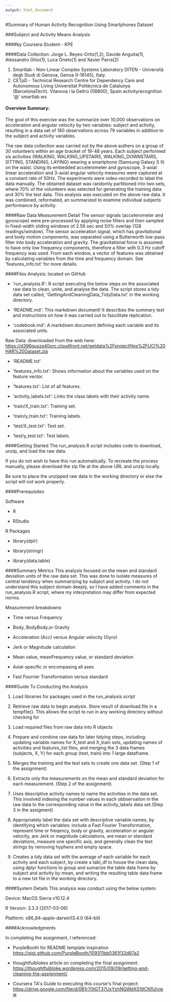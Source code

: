 ```yaml
---
output: html_document
---
```


#Summary of Human Activity Recognition Using Smartphones Dataset

###Subject and Activity Means Analysis


####by Coursera Student - KPE


####Data Collection: 
Jorge L. Reyes-Ortiz(1,2), Davide Anguita(1), Alessandro Ghio(1), Luca Oneto(1) and Xavier Parra(2)

1. Smartlab - Non-Linear Complex Systems Laboratory DITEN - Università degli Studi di Genova, Genoa (I-16145), Italy. 
2. CETpD - Technical Research Centre for Dependency Care and Autonomous Living Universitat Politècnica de Catalunya (BarcelonaTech). Vilanova i la Geltrú (08800), Spain  activityrecognition '@' smartlab.ws

#### Overview Summary:
The goal of this exercise was the summarize over 10,000 observations on acceleration and angular velocity by two variables: subject and activity, resulting in a data set of 180 observations across 79 variables in addition to the subject and activity variables.

The raw data collection was carried out by the above authers on a group of 30 volunteers within an age bracket of 19-48 years. Each subject performed six activities (WALKING, WALKING_UPSTAIRS, WALKING_DOWNSTAIRS, SITTING, STANDING, LAYING) wearing a smartphone (Samsung Galaxy S II) on the waist. Using its embedded accelerometer and gyroscope, 3-axial linear acceleration and 3-axial angular velocity measures were captured at a constant rate of 50Hz. The experiments were video-recorded to label the data manually. The obtained dataset was randomly partitioned into two sets, where 70% of the volunteers was selected for generating the training data and 30% the test data. This analysis was executed on the above raw data. It was combined, reformated, an summarized to examine individual subjects performance by activity.

####Raw Data Measurement Detail
The sensor signals (accelerometer and gyroscope) were pre-processed by applying noise filters and then sampled in fixed-width sliding windows of 2.56 sec and 50% overlap (128 readings/window). The sensor acceleration signal, which has gravitational and body motion components, was separated using a Butterworth low-pass filter into body acceleration and gravity. The gravitational force is assumed to have only low frequency components, therefore a filter with 0.3 Hz cutoff frequency was used. From each window, a vector of features was obtained by calculating variables from the time and frequency domain. See 'features_info.txt' for more details. 

####Files
Analysis: located on GitHub

- 'run_analysis.R': R script executing the below steps on the associated raw data to clean, unite, and analyse the data. The script stores a tidy data set called, 'GettingAndCleaningData_TidyData.txt' in the working directory.

- 'README.md': This markdown document! It describes the summary test and instructions on how it was carried out to fascilitate replication.

- 'codebook.md': A markdown document defining each variable and its associated units. 

Raw Data: downloaded from the web here: https://d396qusza40orc.cloudfront.net/getdata%2Fprojectfiles%2FUCI%20HAR%20Dataset.zip
- 'README.txt'

- 'features_info.txt': Shows information about the variables used on the feature vector.

- 'features.txt': List of all features.

- 'activity_labels.txt': Links the class labels with their activity name.

- 'train/X_train.txt': Training set.

- 'train/y_train.txt': Training labels.

- 'test/X_test.txt': Test set.

- 'test/y_test.txt': Test labels.

####Getting Started
The run_analysis.R script includes code to download, unzip, and load the raw data. 

If you do not wish to have this run automatically. To recreate the process manually, please download the zip file at the above URL and unzip locally.

Be sure to place the unzipped raw data in the working directory or else the script will not work properly.

####Prerequisites

Software

- R

- RStudio

R Packages

- library(dplr)

- library(stringr)

- library(data.table)

####Summary Metrics
This analysis focused on the mean and standard deviation units of the raw data set. This was done to isolate measures of central tendency when summarizing by subject and activity. I do not understand this subject domain deeply, so I have added comments in the run_analysis.R script, where my interpretation may differ from expected norms. 

Measurement breakdowns

- Time versus Frequency

- Body, BodyBody,or Gravity

- Acceleration (Acc) versus Angular velocity (Gyro)

- Jerk or Magnitude calculation

- Mean value, meanFrequency value, or standard deviation

- Axial-specific or encompasing all axes

- Fast Fourrier Transformation versus standard

####Guide To Conducting the Analysis

1. Load libraries for packages used in the run_analysis script

2. Retrieve raw data to begin analysis. Store result of download.file in a tempfile(). This allows the script to run in any working directory without checking for 

3. Load required files from raw data into R objects

4. Prepare and combine raw data for later tidying steps, including: updating variable names for X_test and X_train sets, updating names of activities and features_list files, and merging the 3 data frames (subjects, X, Y) for each group (test, train) into 1 large dataframe.

5. Merges the training and the test sets to create one data set. (Step 1 of the assignment)

6. Extracts only the measurements on the mean and standard deviation for each measurement. (Step 2 of the assignment)

7. Uses descriptive activity names to name the activities in the data set. This involved indexing the number values in each obbservation in the raw data to the corresponding value in the activity_labels data set.(Step 3 in the assigment)

8. Appropriately label the data set with descriptive variable names, by identifying which variables: include a Fast Fourier Transformation, represent time or freqency, body or gravity, acceleration or angular velocity, are Jerk or magnitude calculations, are mean or standard deviations, measure one specific axis, and generally clean the text strings by removing hyphens and empty space.

9. Creates a tidy data set with the average of each variable for each activity and each subject, by create a tabl_df to house the clean data, using dplyr functions to group and sumarize the table data frame by subject and activity by mean, and writing the resulting table data frame to a new txt file in the working directory.

####System Details
This analysis was conduct using the below system:

Device: MacOS Sierra v10.12.4

R Version: 3.3.3 (2017-03-06)

Platform: x86_64-apple-darwin13.4.0 (64-bit)

####Acknowledgments

In completing the assignment, I referenced:

- PurpleBooth for README template inspiration https://gist.github.com/PurpleBooth/109311bb0361f32d87a2

- thoughtfulblokes article on completing the final assignment:  https://thoughtfulbloke.wordpress.com/2015/09/09/getting-and-cleaning-the-assignment/

- Coursera TA's Guide to executing this course's final project: https://drive.google.com/file/d/0B1r70tGT37UxYzhNQWdXS19CN1U/view
